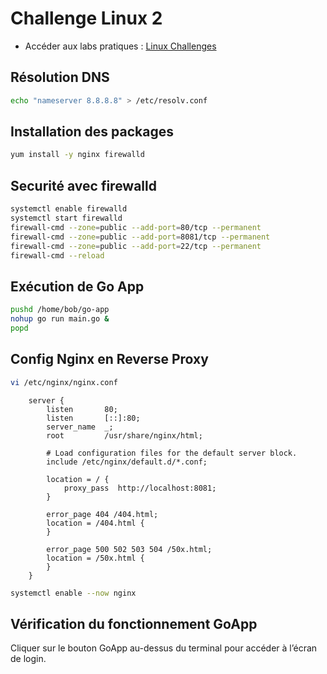 # Challenge Linux 2

- Accéder aux labs pratiques : [Linux Challenges](https://learn.kodekloud.com/user/courses/linux-challenges)

## Résolution DNS

```bash
echo "nameserver 8.8.8.8" > /etc/resolv.conf
```

## Installation des packages

```bash
yum install -y nginx firewalld
```


## Securité avec firewalld

```bash
systemctl enable firewalld
systemctl start firewalld
firewall-cmd --zone=public --add-port=80/tcp --permanent
firewall-cmd --zone=public --add-port=8081/tcp --permanent
firewall-cmd --zone=public --add-port=22/tcp --permanent
firewall-cmd --reload
```

## Exécution de Go App

```bash
pushd /home/bob/go-app
nohup go run main.go &
popd
```

## Config Nginx en Reverse Proxy

```bash
vi /etc/nginx/nginx.conf
```

```text
    server {
        listen       80;
        listen       [::]:80;
        server_name  _;
        root         /usr/share/nginx/html;

        # Load configuration files for the default server block.
        include /etc/nginx/default.d/*.conf;

        location = / {
            proxy_pass  http://localhost:8081;
        }

        error_page 404 /404.html;
        location = /404.html {
        }

        error_page 500 502 503 504 /50x.html;
        location = /50x.html {
        }
    }
```

```bash
systemctl enable --now nginx
```

## Vérification du fonctionnement GoApp

Cliquer sur le bouton GoApp au-dessus du terminal pour accéder à l’écran de login.
